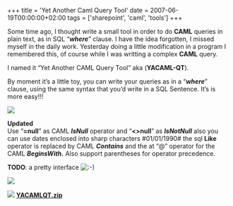 +++
title = 'Yet Another Caml Query Tool'
date = 2007-06-19T00:00:00+02:00
tags = ['sharepoint', 'caml', 'tools']
+++


Some time ago, I thought write a small tool in order to do **CAML** queries in plain text, as in SQL “_**where**_” clause. I have the idea forgotten, I missed myself in the daily work. Yesterday doing a little modification in a program I remembered this, of course while I was writting a complex **CAML** query.

I named it “Yet Another CAML Query Tool” aka (**YACAML-QT**).

By moment it’s a little toy, you can write your queries as in a “**_where_**” clause, using the same syntax that you’d write in a SQL Sentence. It’s is more easy!!!

![](/images/Sharepoint/YACAML_QT__5B1_5D.gif)

**Updated**  
Use “**\=null**” as CAML **_IsNull_** operator and “**<>null**” as **_IsNotNull_** also you can use dates enclosed into sharp characters #01/01/1990# the sql **Like** operator is replaced by CAML **_Contains_** and the at “@” operator for the CAML **_BeginsWith._** Also support parentheses for operator precedence.

**TODO**: a pretty interface ![:-)](/images/Sharepoint/icon_smile.gif)

![](/images/Sharepoint/YACAML_QT__5B2_5D.gif)

![](/images/Sharepoint/save_16.gif) [**YACAMLQT.zip**](https://web.archive.org/web/20130623174220/http://oldblog.ideseg.com/content//YACAMLQT.zip)